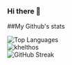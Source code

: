 ### Hi there 👋

<!--
**OxygenAddicted/OxygenAddicted** is a ✨ _special_ ✨ repository because its `README.md` (this file) appears on your GitHub profile.

Here are some ideas to get you started:

- 🔭 I’m currently working on ...
- 🌱 I’m currently learning ...
- 👯 I’m looking to collaborate on ...
- 🤔 I’m looking for help with ...
- 💬 Ask me about ...
- 📫 How to reach me: ...
- 😄 Pronouns: ...
- ⚡ Fun fact: ...
-->

##My Github's stats
<p>
  <div>
    <img src="https://github-readme-stats.vercel.app/api/top-langs/?username=OxygenAddicted&langs_count=10&theme=dracula" alt="Top Languages" /><br/>
    <img src="https://github-readme-stats.vercel.app/api?username=OxygenAddicted&show_icons=true&theme=dracula" alt="khelthos" /><br/>
    <img src="https://github-readme-streak-stats.herokuapp.com?user=OxygenAddicted&theme=dracula&date_format=j%20M%5B%20Y%5D&fire=FF6600&ring=FF6656" alt="GitHub Streak"     />
  </div>
</p>
